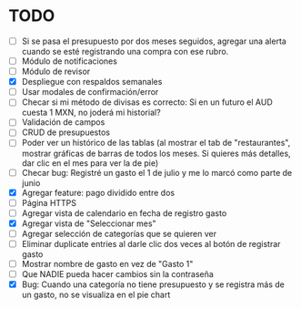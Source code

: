 # TODO

- [ ] Si se pasa el presupuesto por dos meses seguidos, agregar una alerta cuando se esté registrando una compra con ese rubro.
- [ ] Módulo de notificaciones
- [ ] Módulo de revisor
- [x] Despliegue con respaldos semanales
- [ ] Usar modales de confirmación/error
- [ ] Checar si mi método de divisas es correcto: Si en un futuro el AUD cuesta 1 MXN, no joderá mi historial?
- [ ] Validación de campos
- [ ] CRUD de presupuestos
- [ ] Poder ver un histórico de las tablas (al mostrar el tab de "restaurantes", mostrar gráficas de barras de todos los meses. Si quieres más detalles, dar clic en el mes para ver la de pie)
- [ ] Checar bug: Registré un gasto el 1 de julio y me lo marcó como parte de junio
- [x] Agregar feature: pago dividido entre dos
- [ ] Página HTTPS
- [ ] Agregar vista de calendario en fecha de registro gasto
- [x] Agregar vista de "Seleccionar mes"
- [ ] Agregar selección de categorías que se quieren ver
- [ ] Eliminar duplicate entries al darle clic dos veces al botón de registrar gasto
- [ ] Mostrar nombre de gasto en vez de "Gasto 1"
- [ ] Que NADIE pueda hacer cambios sin la contraseña
- [x] Bug: Cuando una categoría no tiene presupuesto y se registra más de un gasto, no se visualiza en el pie chart